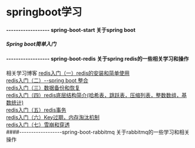 # springboot学习
#### ------------------ spring-boot-start 关于spring boot<br>
***Spring boot简单入门***
#### ------------------ spring-boot-redis  关于spring redis的一些相关学习和操作<br>
相关学习博客
[redis入门（一）redis的安装和简单使用](https://www.jianshu.com/p/2387d00a8964) <br>
[redis入门（二）--spring boot 整合](redishttps://www.jianshu.com/p/efa1ca88a91c)<br>
[redis入门（三）数据备份和恢复](https://www.jianshu.com/p/690735ab524a)<br>
[redis入门（四）redis底层结构简介(哈希表，跳跃表，压缩列表，整数数组，基数统计)](https://www.jianshu.com/p/cf5fe07d49ce)<br>
[redis入门（五）redis事务](https://www.jianshu.com/p/3538fe8bd2ec)<br>
[redis入门（六）Key过期，内存淘汰机制](https://www.jianshu.com/p/f52ac87cc120)<br>
[redis入门（七）雪崩和穿透](https://www.jianshu.com/p/07bf41631928)<br>
####------------------spring-boot-rabbitmq  关于rabbitmq的一些学习和相关操作<br>
